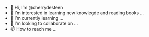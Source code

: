- 👋 Hi, I’m @cherrydesteen
- 👀 I’m interested in learning new knowlegde and reading books ...
- 🌱 I’m currently learning ...
- 💞️ I’m looking to collaborate on ...
- 📫 How to reach me ...

<!---
cherrydesteen/cherrydesteen is a ✨ special ✨ repository because its `README.md` (this file) appears on your GitHub profile.
You can click the Preview link to take a look at your changes.
--->
